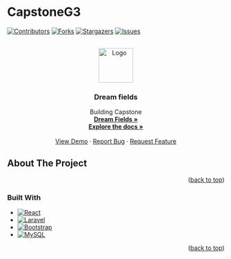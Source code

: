 # CapstoneG3

<!-- Improved compatibility of back to top link: See: https://github.com/othneildrew/Best-README-Template/pull/73 -->
<a name="readme-top"></a>
<!--
*** Thanks for checking out the Best-README-Template. If you have a suggestion
*** that would make this better, please fork the repo and create a pull request
*** or simply open an issue with the tag "enhancement".
*** Don't forget to give the project a star!
*** Thanks again! Now go create something AMAZING! :D
-->



<!-- PROJECT SHIELDS -->
<!--
*** I'm using markdown "reference style" links for readability.
*** Reference links are enclosed in brackets [ ] instead of parentheses ( ).
*** See the bottom of this document for the declaration of the reference variables
*** for contributors-url, forks-url, etc. This is an optional, concise syntax you may use.
*** https://www.markdownguide.org/basic-syntax/#reference-style-links
-->
[![Contributors][contributors-shield]][contributors-url]
[![Forks][forks-shield]][forks-url]
[![Stargazers][stars-shield]][stars-url]
[![Issues][issues-shield]][issues-url]




<!-- PROJECT LOGO -->
<br />
<div align="center">
  <a href="https://github.com/github_username/repo_name">
    <img src="" alt="Logo" width="80" height="80">
  </a>

<h3 align="center">Dream fields</h3>

  <p align="center">
    Building Capstone
    <br />
     <a href="https://capstone-g3-7x3l.vercel.app/"><strong>Dream Fields »</strong></a>
    <br />
    <a href="https://github.com/imat19/CapstoneG3"><strong>Explore the docs »</strong></a>
    <br />
    <br />
    <a href="https://github.com/imat19/CapstoneG3">View Demo</a>
    ·
    <a href="https://github.com/imat19/CapstoneG3/issues">Report Bug</a>
    ·
    <a href="https://github.com/imat19/CapstoneG3/issues">Request Feature</a>
  </p>
</div>



<!-- TABLE OF CONTENTS
<details>
  <summary>Table of Contents</summary>
  <ol>
    <li>
      <a href="#about-the-project">About The Project</a>
      <ul>
        <li><a href="#built-with">Built With</a></li>
      </ul>
    </li>
    <li>
      <a href="#getting-started">Getting Started</a>
      <ul>
        <li><a href="#prerequisites">Prerequisites</a></li>
        <li><a href="#installation">Installation</a></li>
      </ul>
    </li>
    <li><a href="#usage">Usage</a></li>
    <li><a href="#roadmap">Roadmap</a></li>
    <li><a href="#contributing">Contributing</a></li>
    <li><a href="#license">License</a></li>
    <li><a href="#contact">Contact</a></li>
    <li><a href="#acknowledgments">Acknowledgments</a></li>
  </ol>
</details> -->



<!-- ABOUT THE PROJECT -->
## About The Project

<!-- [![Product Name Screen Shot][product-screenshot]](https://example.com) -->

<p align="right">(<a href="#readme-top">back to top</a>)</p>



### Built With

* [![React][React.js]][React-url]
* [![Laravel][Laravel.com]][Laravel-url]
* [![Bootstrap][Bootstrap.com]][Bootstrap-url]
* [![MySQL][MySQL.com]][MySQL-url]

<p align="right">(<a href="#readme-top">back to top</a>)</p>


<!-- MARKDOWN LINKS & IMAGES -->
<!-- https://www.markdownguide.org/basic-syntax/#reference-style-links -->
[contributors-shield]: https://img.shields.io/github/contributors/imat19/CapstoneG3.svg?style=for-the-badge
[contributors-url]: https://github.com/imat19/CapstoneG3/graphs/contributors
[forks-shield]: https://img.shields.io/github/forks/imat19/CapstoneG3.svg?style=for-the-badge
[forks-url]: https://github.com/imat19/CapstoneG3/network/members
[stars-shield]: https://img.shields.io/github/stars/imat19/CapstoneG3.svg?style=for-the-badge
[stars-url]: https://github.com/imat19/CapstoneG3/stargazers
[issues-shield]: https://img.shields.io/github/issues/imat19/CapstoneG3.svg?style=for-the-badge
[issues-url]: https://github.com/imat19/CapstoneG3/issues
<!-- [product-screenshot]: images/screenshot.png -->

[React.js]: https://img.shields.io/badge/React-20232A?style=for-the-badge&logo=react&logoColor=61DAFB
[React-url]: https://reactjs.org/
<!-- [Vue.js]: https://img.shields.io/badge/Vue.js-35495E?style=for-the-badge&logo=vuedotjs&logoColor=4FC08D
[Vue-url]: https://vuejs.org/ -->
[Laravel.com]: https://img.shields.io/badge/Laravel-FF2D20?style=for-the-badge&logo=laravel&logoColor=white
[Laravel-url]: https://laravel.com
[Bootstrap.com]: https://img.shields.io/badge/Bootstrap-563D7C?style=for-the-badge&logo=bootstrap&logoColor=white
[Bootstrap-url]: https://getbootstrap.com
[MySql.com]: https://img.shields.io/badge/MySQL-0769AD?style=for-the-badge&logo=mysql&logoColor=white
[MySql-url]: https://MySQL.com 
